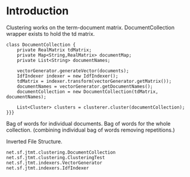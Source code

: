 # Introduction #

Clustering works on the term-document matrix.
DocumentCollection wrapper exists to hold the td matrix.
```
class DocumentCollection {
    private RealMatrix tdMatrix;
    private Map<String,RealMatrix> documentMap;
    private List<String> documentNames;

    vectorGenerator.generateVector(documents);
    IdfIndexer indexer = new IdfIndexer();
    tdMatrix = indexer.transform(vectorGenerator.getMatrix());
    documentNames = vectorGenerator.getDocumentNames();
    documentCollection = new DocumentCollection(tdMatrix, documentNames);  
  
    List<Cluster> clusters = clusterer.cluster(documentCollection); }}}
```

Bag of words for individual documents.
Bag of words for the whole collection. (combining individual bag of words removing repetitions.)

Inverted File Structure.
```
net.sf.jtmt.clustering.DocumentCollection
net.sf.jtmt.clustering.ClusteringTest
net.sf.jtmt.indexers.VectorGenerator
net.sf.jtmt.indexers.IdfIndexer
```